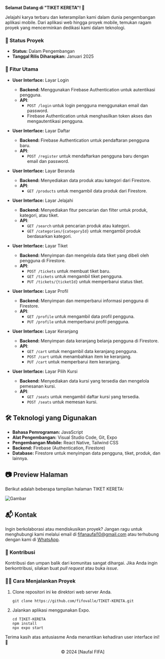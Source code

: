 **Selamat Datang di "TIKET KERETA"! 🚆**

Jelajahi karya terbaru dan keterampilan kami dalam dunia pengembangan aplikasi mobile. Dari aplikasi web hingga proyek mobile, temukan ragam proyek yang mencerminkan dedikasi kami dalam teknologi.

### 🚧 Status Proyek

- **Status:** Dalam Pengembangan
- **Tanggal Rilis Diharapkan:** Januari 2025

### 🚀 Fitur Utama

- **User Interface:** Layar Login

  - **Backend:** Menggunakan Firebase Authentication untuk autentikasi pengguna.
  - **API**:
    - `POST /login` untuk login pengguna menggunakan email dan password.
    - Firebase Authentication untuk menghasilkan token akses dan mengautentikasi pengguna.

- **User Interface:** Layar Daftar

  - **Backend:** Firebase Authentication untuk pendaftaran pengguna baru.
  - **API**:
    - `POST /register` untuk mendaftarkan pengguna baru dengan email dan password.

- **User Interface:** Layar Beranda

  - **Backend:** Menyediakan data produk atau kategori dari Firestore.
  - **API**:
    - `GET /products` untuk mengambil data produk dari Firestore.

- **User Interface:** Layar Jelajahi

  - **Backend:** Menyediakan fitur pencarian dan filter untuk produk, kategori, atau tiket.
  - **API**:
    - `GET /search` untuk pencarian produk atau kategori.
    - `GET /categories/{categoryId}` untuk mengambil produk berdasarkan kategori.

- **User Interface:** Layar Tiket

  - **Backend:** Menyimpan dan mengelola data tiket yang dibeli oleh pengguna di Firestore.
  - **API**:
    - `POST /tickets` untuk membuat tiket baru.
    - `GET /tickets` untuk mengambil tiket pengguna.
    - `PUT /tickets/{ticketId}` untuk memperbarui status tiket.

- **User Interface:** Layar Profil

  - **Backend:** Menyimpan dan memperbarui informasi pengguna di Firestore.
  - **API**:
    - `GET /profile` untuk mengambil data profil pengguna.
    - `PUT /profile` untuk memperbarui profil pengguna.

- **User Interface:** Layar Keranjang

  - **Backend:** Menyimpan data keranjang belanja pengguna di Firestore.
  - **API**:
    - `GET /cart` untuk mengambil data keranjang pengguna.
    - `POST /cart` untuk menambahkan item ke keranjang.
    - `PUT /cart` untuk memperbarui item keranjang.

- **User Interface:** Layar Pilih Kursi
  - **Backend:** Menyediakan data kursi yang tersedia dan mengelola pemesanan kursi.
  - **API**:
    - `GET /seats` untuk mengambil daftar kursi yang tersedia.
    - `POST /seats` untuk memesan kursi.

## 🛠️ Teknologi yang Digunakan

- **Bahasa Pemrograman:** JavaScript
- **Alat Pengembangan:** Visual Studio Code, Git, Expo
- **Pengembangan Mobile:** React Native, Tailwind CSS
- **Backend:** Firebase (Authentication, Firestore)
- **Database:** Firestore untuk menyimpan data pengguna, tiket, produk, dan lainnya.

## 📷 Preview Halaman

Berikut adalah beberapa tampilan halaman TIKET KERETA:

![Gambar](https://github.com/user-attachments/assets/d8859334-b872-4734-901c-ec8cf6f2c08c)

## 📬 Kontak

Ingin berkolaborasi atau mendiskusikan proyek? Jangan ragu untuk menghubungi kami melalui email di [fifanaufal10@gmail.com](mailto:fifanaufal10@gmail.com) atau terhubung dengan kami di [WhatsApp](https://wa.me/+6282318334287).

### 🙏 Kontribusi

Kontribusi dan umpan balik dari komunitas sangat dihargai. Jika Anda ingin berkontribusi, silakan buat _pull request_ atau buka _issue_.

### 👨‍💻 Cara Menjalankan Proyek

1. Clone repositori ini ke direktori web server Anda.

   ```
   git clone https://github.com/fifovalle/TIKET-KERETA.git
   ```

2. Jalankan aplikasi menggunakan Expo.

   ```
   cd TIKET-KERETA
   npm install
   npx expo start
   ```

Terima kasih atas antusiasme Anda menantikan kehadiran user interface ini! 🙌

<div align="center">
  &copy; 2024 [Naufal FIFA]
</div>
